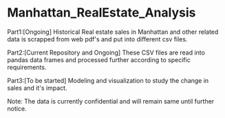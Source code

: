 # Manhattan_RealEstate_Analysis

Part1:[Ongoing]
Historical Real estate sales in Manhattan and other related data is scrapped from web pdf's and put into different csv files.

Part2:[Current Repository and Ongoing]
These CSV files are read into pandas data frames and processed further according to specific requirements.

Part3:[To be started]
Modeling and visualization to study the change in sales and it's impact.

Note: The data is currently confidential and will remain same until further notice.
